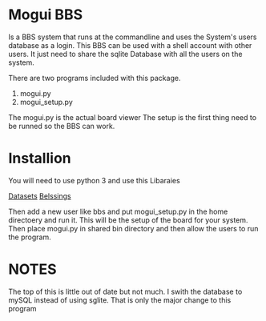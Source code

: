Mogui BBS
=========

Is a BBS system that runs at the commandline and uses the System's users
database as a login. This BBS can be used with a shell account with other users.
It just need to share the sqlite Database with all the users on the system.

There are two programs included with this package.

1. mogui.py
2. mogui_setup.py

The mogui.py is the actual board viewer
The setup is the first thing need to be runned so the BBS can work.


Installion
==========

You will need to use python 3 and use this Libaraies

[Datasets](http://dataset.readthedocs.org/en/latest/)
[Belssings](https://github.com/erikrose/blessings)

Then add a new user like bbs and put mogui_setup.py in the home directoery and
run it. This will be the setup of the board for your system. Then place mogui.py
in shared bin directory and then allow the users to run the program. 


NOTES
======
The top of this is little out of date but not much. I swith the database to
mySQL instead of using sglite. That is only the major change to this program
